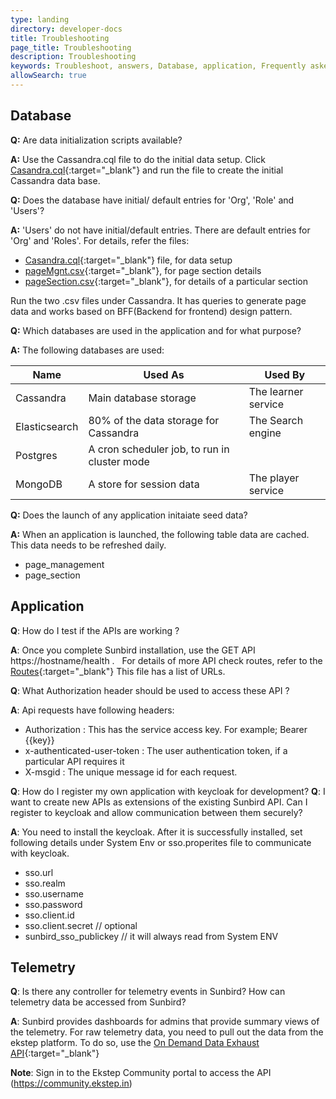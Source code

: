 ```yaml
---
type: landing
directory: developer-docs
title: Troubleshooting
page_title: Troubleshooting
description: Troubleshooting
keywords: Troubleshoot, answers, Database, application, Frequently asked questions, 'FAQ, questions'
allowSearch: true
---
```

## Database

**Q:** Are data initialization scripts available?

**A:** Use the Cassandra.cql file to do the initial data setup. 
Click [Casandra.cql](https://github.com/project-sunbird/sunbird-lms-mw/blob/master/actors/src/main/resources/cassandra.cql){:target="_blank"} and run the file to create the initial Cassandra data base.

**Q:** Does the database have initial/ default entries for 'Org', 'Role' and 'Users'?

**A:**  'Users' do not have initial/default entries. There are default entries for 'Org' and 'Roles'. 
For details, refer the files:

+ [Casandra.cql](https://github.com/project-sunbird/sunbird-lms-mw/blob/master/actors/src/main/resources/cassandra.cql){:target="_blank"} file, for data setup
+ [pageMgnt.csv](https://github.com/project-sunbird/sunbird-lms-mw/blob/master/actors/src/main/resources/pageMgmt.csv){:target="_blank"}, for page section details
+ [pageSection.csv](https://github.com/project-sunbird/sunbird-lms-mw/blob/master/actors/src/main/resources/pageSection.csv){:target="_blank"}, for details of a particular section
     
Run the two .csv files under Cassandra. It has queries to generate page data and works based on BFF(Backend for frontend) design pattern.

**Q:**  Which databases are used in the application and for what purpose?

**A:** The following databases are used: 

Name | Used As     | Used By
---- |-------------|--------
Cassandra |Main database storage  |The learner service
Elasticsearch  |  80% of the data storage for Cassandra     | The Search engine 
Postgres  |A cron scheduler job, to run in cluster mode     |
MongoDB   |A store for session data     |The player service
 
**Q:** Does the launch of any application initaiate seed data?

**A:** When an application is launched, the following table data are cached. This data needs to be refreshed daily. 

- page_management 
- page_section

## Application 

**Q**: How do I test if the APIs are working ? 

**A**:  Once you complete Sunbird installation, use the GET API https://hostname/health .
    For details of more API check routes, refer to the [Routes](https://github.com/project-sunbird/sunbird-lms-service/blob/master/service/conf/routes){:target="_blank"}
     This file has a list of URLs.
 
 **Q**: What Authorization header should be used to access these API ?

**A**:  Api requests have following headers:
   
   + Authorization : This has the service access key. For example; Bearer {{key}}
   + x-authenticated-user-token : The user authentication token, if a particular API requires it
   + X-msgid : The unique message id for each request.
    
 **Q**: How do I register my own application with keycloak for development?
 **Q**: I want to create new APIs as extensions of the existing Sunbird API. Can I register to keycloak and allow communication between them securely?   
 
 **A**:  You need to install the keycloak. After it is successfully installed, set following details under System Env or sso.properites file to communicate with keycloak.
 
 + sso.url 
 + sso.realm
 + sso.username
 + sso.password 
 + sso.client.id
 + sso.client.secret // optional
 + sunbird_sso_publickey // it will always read from System ENV

## Telemetry

**Q**: Is there any controller for telemetry events in Sunbird? How can telemetry data be accessed from Sunbird?

**A**: Sunbird provides dashboards for admins that provide summary views of the telemetry. For raw telemetry data, you need to pull out the data from the ekstep platform. To do so, use the [On Demand Data Exhaust API](https://community.ekstep.in/developer-apis/on-demand-data-exhaust-api){:target="_blank"} 

**Note**: Sign in to the Ekstep Community portal to access the API (https://community.ekstep.in)
